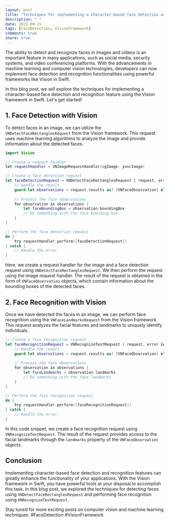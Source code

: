 ```yaml
---
layout: post
title: "Techniques for implementing a character-based face detection and recognition feature using Vision framework in Swift"
description: " "
date: 2023-09-15
tags: [FaceDetection, VisionFramework]
comments: true
share: true
---
```


The ability to detect and recognize faces in images and videos is an important feature in many applications, such as social media, security systems, and video conferencing platforms. With the advancements in machine learning and computer vision technologies, developers can now implement face detection and recognition functionalities using powerful frameworks like Vision in Swift.

In this blog post, we will explore the techniques for implementing a character-based face detection and recognition feature using the Vision framework in Swift. Let's get started!

## 1. Face Detection with Vision

To detect faces in an image, we can utilize the `VNDetectFaceRectanglesRequest` from the Vision framework. This request uses machine learning algorithms to analyze the image and provide information about the detected faces.

```swift
import Vision

// Create a request handler
let requestHandler = VNImageRequestHandler(cgImage: yourImage)

// Create a face detection request
let faceDetectionRequest = VNDetectFaceRectanglesRequest { request, error in
    // Handle the result
    guard let observations = request.results as? [VNFaceObservation] else { return }
    
    // Process the face observations
    for observation in observations {
        let faceBoundingBox = observation.boundingBox
        // Do something with the face bounding box
    }
}

// Perform the face detection request
do {
    try requestHandler.perform([faceDetectionRequest])
} catch {
    // Handle the error
}
```

Here, we create a request handler for the image and a face detection request using `VNDetectFaceRectanglesRequest`. We then perform the request using the image request handler. The result of the request is obtained in the form of `VNFaceObservation` objects, which contain information about the bounding boxes of the detected faces.

## 2. Face Recognition with Vision

Once we have detected the faces in an image, we can perform face recognition using the `VNFaceLandmarksRequest` from the Vision framework. This request analyzes the facial features and landmarks to uniquely identify individuals.

```swift
// Create a face recognition request
let faceRecognitionRequest = VNRecognizeTextRequest { request, error in
    // Handle the result
    guard let observations = request.results as? [VNFaceObservation] else { return }
    
    // Process the face observations
    for observation in observations {
        let faceLandmarks = observation.landmarks
        // Do something with the face landmarks
    }
}

// Perform the face recognition request
do {
    try requestHandler.perform([faceRecognitionRequest])
} catch {
    // Handle the error
}
```

In this code snippet, we create a face recognition request using `VNRecognizeTextRequest`. The result of the request provides access to the facial landmarks through the `landmarks` property of the `VNFaceObservation` objects.

## Conclusion

Implementing character-based face detection and recognition features can greatly enhance the functionality of your applications. With the Vision framework in Swift, you have powerful tools at your disposal to accomplish this task. In this blog post, we explored the techniques for detecting faces using `VNDetectFaceRectanglesRequest` and performing face recognition using `VNRecognizeTextRequest`. 

Stay tuned for more exciting posts on computer vision and machine learning techniques. #FaceDetection #VisionFramework